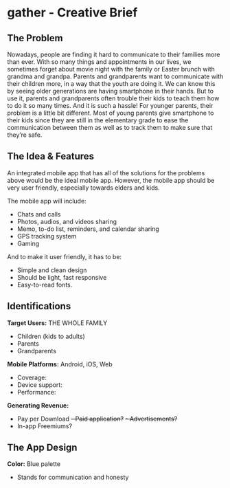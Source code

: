 # gather - Creative Brief
## The Problem

Nowadays, people are finding it hard to communicate to their families more than ever. With so many things and appointments in our lives, we sometimes forget about movie night with the family or Easter brunch with grandma and grandpa.
Parents and grandparents want to communicate with their children more, in a way that the youth are doing it. We can know this by seeing older generations are having smartphone in their hands. But to use it, parents and grandparents often trouble their kids to teach them how to do it so many times. And it is such a hassle!
For younger parents, their problem is a little bit different. Most of young parents give smartphone to their kids since they are still in the elementary grade to ease the communication between them as well as to track them to make sure that they’re safe.

## The Idea & Features

An integrated mobile app that has all of the solutions for the problems above would be the ideal mobile app. However, the mobile app should be very user friendly, especially towards elders and kids.

The mobile app will include:
- Chats and calls
- Photos, audios, and videos sharing
- Memo, to-do list, reminders, and calendar sharing
- GPS tracking system
- Gaming

And to make it user friendly, it has to be:
- Simple and clean design
- Should be light, fast responsive
- Easy-to-read fonts.

## Identifications

**Target Users:** THE WHOLE FAMILY
- Children (kids to adults)
- Parents
- Grandparents

**Mobile Platforms:** Android, iOS, Web
- Coverage:
- Device support:
- Performance:

**Generating Revenue:**
-	Pay per Download
~~-	Paid application?~~
~~-	Advertisements?~~
-	In-app Freemiums?

## The App Design
**Color:** Blue palette
- Stands for communication and honesty

